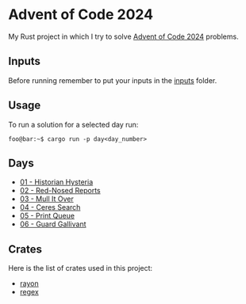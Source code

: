 # Advent of Code 2024

My Rust project in which I try to solve [Advent of Code 2024](https://adventofcode.com/2024/) problems.

## Inputs

Before running remember to put your inputs in the [inputs](inputs/) folder.

## Usage

To run a solution for a selected day run:

```console
foo@bar:~$ cargo run -p day<day_number>
```

## Days

- [01 - Historian Hysteria](crates/day01)
- [02 - Red-Nosed Reports](crates/day02)
- [03 - Mull It Over](crates/day03)
- [04 - Ceres Search](crates/day04)
- [05 - Print Queue](crates/day05)
- [06 - Guard Gallivant](crates/day06)

## Crates

Here is the list of crates used in this project:
- [rayon](https://github.com/rayon-rs/rayon)
- [regex](https://github.com/rust-lang/regex)
